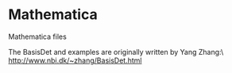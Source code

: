 # Mathematica
Mathematica files

The BasisDet and examples are originally written by Yang Zhang:\\
  http://www.nbi.dk/~zhang/BasisDet.html
